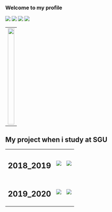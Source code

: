 ### Welcome to my profile


<code><img src="https://img.shields.io/badge/Java%20-%23E34F26.svg?&style=for-the-badge&logo=java&logoColor=white"/></code>
<code><img src="https://img.shields.io/badge/Java%20-%23E34F26.svg?&style=for-the-badge&logo=java&logoColor=white"/></code>
<code><img src="https://img.shields.io/badge/Java%20-%23E34F26.svg?&style=for-the-badge&logo=java&logoColor=white"/></code>
<code><img src="https://img.shields.io/badge/Java%20-%23E34F26.svg?&style=for-the-badge&logo=java&logoColor=white"/></code>

<table border = "0" width = "100%">
  <tr>
    <td>
      <img align="center" width="100%" height="300" src="https://github-readme-stats.vercel.app/api/top-langs/?username=HiamKaito">
    </td>
  </tr>
</table>
<h2> My project when i study at SGU</h2>
<table>
  <tr>
    <td>
      <h2>2018_2019</h2>
    </td>
    <td>
      <a href="https://github.com/anuraghazra/github-readme-stats">
        <img align="center" src="https://github-readme-stats.vercel.app/api/pin/?username=HiamKaito&repo=Doan-OOP" />
      </a>
    </td>
    <td>
      <a href="https://github.com/anuraghazra/github-readme-stats">
        <img align="center" src="https://github-readme-stats.vercel.app/api/pin/?username=HiamKaito&repo=Shop_Manager_System" />
      </a>
    </td>
    </tr>
    <tr>
      <td>
        <h2>2019_2020</h2>
      </td>
      <td>
      <a href="https://github.com/anuraghazra/github-readme-stats">
        <img align="center" src="https://github-readme-stats.vercel.app/api/pin/?username=HiamKaito&repo=Shop_Manager_System_Ver2" />
      </a>
    </td>
      <td>
      <a href="https://github.com/anuraghazra/github-readme-stats">
        <img align="center" src="https://github-readme-stats.vercel.app/api/pin/?username=HiamKaito&repo=Website_cua_hang_sach" />
      </a>
    </td>
  </tr>
</table>

